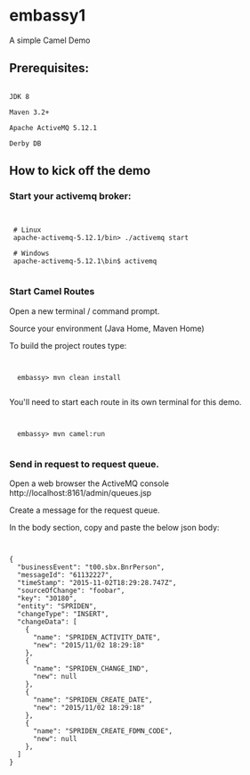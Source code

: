 # embassy1

A simple Camel Demo

## Prerequisites:

<pre><code>
JDK 8

Maven 3.2+

Apache ActiveMQ 5.12.1 

Derby DB
</code></pre>

## How to kick off the demo

### Start your activemq broker:

<pre><code>
 
 # Linux
 apache-activemq-5.12.1/bin> ./activemq start 

 # Windows
 apache-activemq-5.12.1\bin$ activemq

</code></pre>

### Start Camel Routes

 Open a new terminal / command prompt.

 Source your environment (Java Home, Maven Home)

 To build the project routes type:

<pre><code>

  embassy> mvn clean install

</code></pre>

 You'll need to start each route in its own terminal for this demo.

<pre><code>

  embassy> mvn camel:run

</code></pre>

### Send in request to request queue. 

Open a web browser the ActiveMQ console
http://localhost:8161/admin/queues.jsp

Create a message for the request queue.

In the body section, copy and paste the below json body:

<pre><code>

{
  "businessEvent": "t00.sbx.BnrPerson",
  "messageId": "61132227",
  "timeStamp": "2015-11-02T18:29:28.747Z",
  "sourceOfChange": "foobar",
  "key": "30180",
  "entity": "SPRIDEN",
  "changeType": "INSERT",
  "changeData": [
    {
      "name": "SPRIDEN_ACTIVITY_DATE",
      "new": "2015/11/02 18:29:18"
    },
    {
      "name": "SPRIDEN_CHANGE_IND",
      "new": null
    },
    {
      "name": "SPRIDEN_CREATE_DATE",
      "new": "2015/11/02 18:29:18"
    },
    {
      "name": "SPRIDEN_CREATE_FDMN_CODE",
      "new": null
    },
  ]
}

</code></pre>
